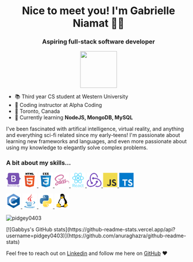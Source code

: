 <h1 align="center">Nice to meet you! I'm Gabrielle Niamat 👋🏼 </h1>

<h3 align="center">Aspiring full-stack software developer</h3> 
<p align="center"><img align="center" src="https://user-images.githubusercontent.com/52351749/127750424-29cad6c0-3f84-4009-b243-e611c6153a03.gif" width="100" height="100"/></p>

- 📚 Third year CS student at Western University
- 💼 Coding instructor at Alpha Coding
- 📍 Toronto, Canada
- 🌱 Currently learning **NodeJS, MongoDB, MySQL**

I've been fascinated with artifical intelligence, virtual reality, and anything and everything sci-fi related since my early-teens! I'm passionate about learning new frameworks and languages, and even more passionate about using my knowledge to elegantly solve complex problems.

<h3 align="left">A bit about my skills...</h3>
<p align="left"> 
   <a href="https://getbootstrap.com" target="_blank" rel="noreferrer"> <img src="https://raw.githubusercontent.com/devicons/devicon/master/icons/bootstrap/bootstrap-plain-wordmark.svg" alt="bootstrap" width="40" height="40"/></a> 
  <a href="https://www.w3.org/html/" target="_blank" rel="noreferrer"> <img src="https://raw.githubusercontent.com/devicons/devicon/master/icons/html5/html5-original-wordmark.svg" alt="html5" width="40" height="40"/> </a> 
  <a href="https://www.w3schools.com/css/" target="_blank" rel="noreferrer"> <img src="https://raw.githubusercontent.com/devicons/devicon/master/icons/css3/css3-original-wordmark.svg" alt="css3" width="40" height="40"/> </a> 
  <a href="https://sass-lang.com" target="_blank" rel="noreferrer"> <img src="https://raw.githubusercontent.com/devicons/devicon/master/icons/sass/sass-original.svg" alt="sass" width="40" height="40"/> </a> 
  <a href="https://reactjs.org/" target="_blank" rel="noreferrer"> <img src="https://raw.githubusercontent.com/devicons/devicon/master/icons/react/react-original-wordmark.svg" alt="react" width="40" height="40"/> </a> 
  <a href="https://redux.js.org" target="_blank" rel="noreferrer"> <img src="https://raw.githubusercontent.com/devicons/devicon/master/icons/redux/redux-original.svg" alt="redux" width="40" height="40"/> </a> 
  <a href="https://developer.mozilla.org/en-US/docs/Web/JavaScript" target="_blank" rel="noreferrer"> <img src="https://raw.githubusercontent.com/devicons/devicon/master/icons/javascript/javascript-original.svg" alt="javascript" width="40" height="40"/> </a> 
  <a href="https://www.typescriptlang.org/" target="_blank" rel="noreferrer"> <img src="https://raw.githubusercontent.com/devicons/devicon/master/icons/typescript/typescript-original.svg" alt="typescript" width="40" height="40"/> </a> 

  <a href="https://www.cprogramming.com/" target="_blank" rel="noreferrer"> <img src="https://raw.githubusercontent.com/devicons/devicon/master/icons/c/c-original.svg" alt="c" width="40" height="40"/> </a> 
  <a href="https://www.java.com" target="_blank" rel="noreferrer"> <img src="https://raw.githubusercontent.com/devicons/devicon/master/icons/java/java-original.svg" alt="java" width="40" height="40"/> </a>
   <a href="https://www.python.org" target="_blank" rel="noreferrer"> <img src="https://raw.githubusercontent.com/devicons/devicon/master/icons/python/python-original.svg" alt="python" width="40" height="40"/> </a> 
  <a href="https://www.linux.org/" target="_blank" rel="noreferrer"> <img src="https://raw.githubusercontent.com/devicons/devicon/master/icons/linux/linux-original.svg" alt="linux" width="40" height="40"/> </a> 
</p>

<p><img align="center" src="https://github-readme-stats.vercel.app/api/top-langs?username=pidgey0403&show_icons=true&locale=en&layout=compact&langs_count=10" alt="pidgey0403" /></p>
[![Gabbys's GitHub stats](https://github-readme-stats.vercel.app/api?username=pidgey0403)](https://github.com/anuraghazra/github-readme-stats)

Feel free to reach out on [Linkedin](https://www.linkedin.com/in/gabrielle-niamat/) and follow me here on [GitHub](https://github.com/pidgey0403) ❤️
